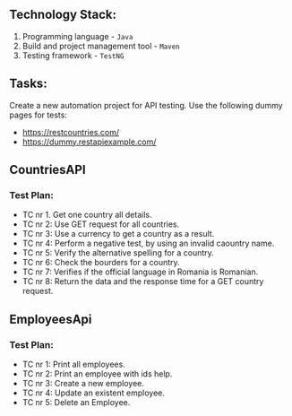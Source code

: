 ## Technology Stack:
1. Programming language - `Java`
2. Build and project management tool - `Maven`
3. Testing framework - `TestNG`

## Tasks:
Create a new automation project for API testing.
Use the following dummy pages for tests:
- https://restcountries.com/ 
- https://dummy.restapiexample.com/

## CountriesAPI
### Test Plan:
- TC nr 1. Get one country all details.
- TC nr 2: Use GET request for all countries.
- TC nr 3: Use a currency to get a country as a result.
- TC nr 4: Perform a negative test, by using an invalid caountry name.
- TC nr 5: Verify the alternative spelling for a country.
- TC nr 6: Check the bourders for a country.
- TC nr 7: Verifies if the official language in Romania is Romanian.
- TC nr 8: Return the data and the response time for a GET country request. 

## EmployeesApi
### Test Plan:
- TC nr 1: Print all employees.
- TC nr 2: Print an employee with ids help.
- TC nr 3: Create a new employee.
- TC nr 4: Update an existent employee.
- TC nr 5: Delete an Employee.